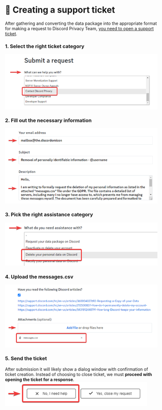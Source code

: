# 💬 Creating a support ticket
After gathering and converting the data package into the appropriate format for making a request to Discord Privacy Team, [you need to open a support ticket](https://support.discord.com/hc/en-us/requests/new).
### 1. Select the right ticket category
![Ticket category: Contact Discord Privacy](/assets/removal/ticket/1.png)
### 2. Fill out the necessary information
![Contact information](/assets/removal/ticket/2.png)
### 3. Pick the right assistance category
![Assistance with: Delete your personal data on Discord](/assets/removal/ticket/3.png)
### 4. Upload the messages.csv
![Upload the messages.csv attachment](/assets/removal/ticket/4.png)
### 5. Send the ticket
After submission it will likely show a dialog window with confirmation of ticket creation. Instead of choosing to close ticket, we must **proceed with opening the ticket for a response**.
![Proceed with creating the request](/assets/removal/ticket/5.png)